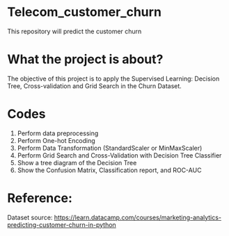 # Telecom_customer_churn
This repository will predict the customer churn

# What the project is about?
The objective of this project is to apply the Supervised Learning: Decision Tree, Cross-validation and Grid Search in the Churn Dataset.

# Codes
1. Perform data preprocessing
2. Perform One-hot Encoding
3. Perform Data Transformation (StandardScaler or MinMaxScaler)
4. Perform Grid Search and Cross-Validation with Decision Tree Classifier
5. Show a tree diagram of the Decision Tree
6. Show the Confusion Matrix, Classification report, and ROC-AUC

# Reference: 
Dataset source: https://learn.datacamp.com/courses/marketing-analytics-predicting-customer-churn-in-python
